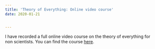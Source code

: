 ```yaml
---
title: 'Theory of Everything: Online video course'
date: 2020-01-21


---
```


I have recorded a full online video course on the theory of everything for non scientists. You can find the course [here](https://uaionline.uai.cl/curso/desde-el-big-bang-hasta-la-teoria-del-todo).
